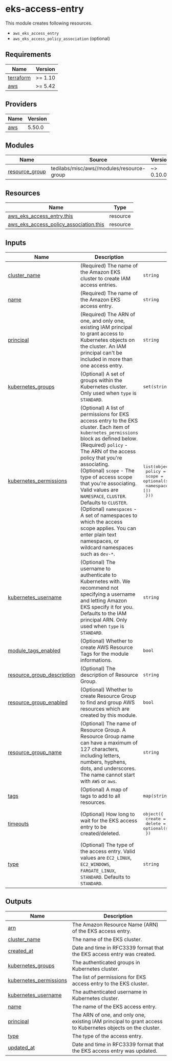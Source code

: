 # eks-access-entry

This module creates following resources.

- `aws_eks_access_entry`
- `aws_eks_access_policy_association` (optional)

<!-- BEGIN_TF_DOCS -->
## Requirements

| Name | Version |
|------|---------|
| <a name="requirement_terraform"></a> [terraform](#requirement\_terraform) | >= 1.10 |
| <a name="requirement_aws"></a> [aws](#requirement\_aws) | >= 5.42 |

## Providers

| Name | Version |
|------|---------|
| <a name="provider_aws"></a> [aws](#provider\_aws) | 5.50.0 |

## Modules

| Name | Source | Version |
|------|--------|---------|
| <a name="module_resource_group"></a> [resource\_group](#module\_resource\_group) | tedilabs/misc/aws//modules/resource-group | ~> 0.10.0 |

## Resources

| Name | Type |
|------|------|
| [aws_eks_access_entry.this](https://registry.terraform.io/providers/hashicorp/aws/latest/docs/resources/eks_access_entry) | resource |
| [aws_eks_access_policy_association.this](https://registry.terraform.io/providers/hashicorp/aws/latest/docs/resources/eks_access_policy_association) | resource |

## Inputs

| Name | Description | Type | Default | Required |
|------|-------------|------|---------|:--------:|
| <a name="input_cluster_name"></a> [cluster\_name](#input\_cluster\_name) | (Required) The name of the Amazon EKS cluster to create IAM access entries. | `string` | n/a | yes |
| <a name="input_name"></a> [name](#input\_name) | (Required) The name of the Amazon EKS access entry. | `string` | n/a | yes |
| <a name="input_principal"></a> [principal](#input\_principal) | (Required) The ARN of one, and only one, existing IAM principal to grant access to Kubernetes objects on the cluster. An IAM principal can't be included in more than one access entry. | `string` | n/a | yes |
| <a name="input_kubernetes_groups"></a> [kubernetes\_groups](#input\_kubernetes\_groups) | (Optional) A set of groups within the Kubernetes cluster. Only used when `type` is `STANDARD`. | `set(string)` | `[]` | no |
| <a name="input_kubernetes_permissions"></a> [kubernetes\_permissions](#input\_kubernetes\_permissions) | (Optional) A list of permissions for EKS access entry to the EKS cluster. Each item of `kubernetes_permissions` block as defined below.<br/>    (Required) `policy` - The ARN of the access policy that you're associating.<br/>    (Optional) `scope` - The type of access scope that you're associating. Valid values are `NAMESPACE`, `CLUSTER`. Defaults to `CLUSTER`.<br/>    (Optional) `namespaces` - A set of namespaces to which the access scope applies. You can enter plain text namespaces, or wildcard namespaces such as `dev-*`. | <pre>list(object({<br/>    policy     = string<br/>    scope      = optional(string, "CLUSTER")<br/>    namespaces = optional(set(string), [])<br/>  }))</pre> | `[]` | no |
| <a name="input_kubernetes_username"></a> [kubernetes\_username](#input\_kubernetes\_username) | (Optional) The username to authenticate to Kubernetes with. We recommend not specifying a username and letting Amazon EKS specify it for you. Defaults to the IAM principal ARN. Only used when `type` is `STANDARD`. | `string` | `null` | no |
| <a name="input_module_tags_enabled"></a> [module\_tags\_enabled](#input\_module\_tags\_enabled) | (Optional) Whether to create AWS Resource Tags for the module informations. | `bool` | `true` | no |
| <a name="input_resource_group_description"></a> [resource\_group\_description](#input\_resource\_group\_description) | (Optional) The description of Resource Group. | `string` | `"Managed by Terraform."` | no |
| <a name="input_resource_group_enabled"></a> [resource\_group\_enabled](#input\_resource\_group\_enabled) | (Optional) Whether to create Resource Group to find and group AWS resources which are created by this module. | `bool` | `true` | no |
| <a name="input_resource_group_name"></a> [resource\_group\_name](#input\_resource\_group\_name) | (Optional) The name of Resource Group. A Resource Group name can have a maximum of 127 characters, including letters, numbers, hyphens, dots, and underscores. The name cannot start with `AWS` or `aws`. | `string` | `""` | no |
| <a name="input_tags"></a> [tags](#input\_tags) | (Optional) A map of tags to add to all resources. | `map(string)` | `{}` | no |
| <a name="input_timeouts"></a> [timeouts](#input\_timeouts) | (Optional) How long to wait for the EKS access entry to be created/deleted. | <pre>object({<br/>    create = optional(string, "20m")<br/>    delete = optional(string, "40m")<br/>  })</pre> | `{}` | no |
| <a name="input_type"></a> [type](#input\_type) | (Optional) The type of the access entry. Valid values are `EC2_LINUX`, `EC2_WINDOWS`, `FARGATE_LINUX`, `STANDARD`. Defaults to `STANDARD`. | `string` | `"STANDARD"` | no |

## Outputs

| Name | Description |
|------|-------------|
| <a name="output_arn"></a> [arn](#output\_arn) | The Amazon Resource Name (ARN) of the EKS access entry. |
| <a name="output_cluster_name"></a> [cluster\_name](#output\_cluster\_name) | The name of the EKS cluster. |
| <a name="output_created_at"></a> [created\_at](#output\_created\_at) | Date and time in RFC3339 format that the EKS access entry was created. |
| <a name="output_kubernetes_groups"></a> [kubernetes\_groups](#output\_kubernetes\_groups) | The authenticated groups in Kubernetes cluster. |
| <a name="output_kubernetes_permissions"></a> [kubernetes\_permissions](#output\_kubernetes\_permissions) | The list of permissions for EKS access entry to the EKS cluster. |
| <a name="output_kubernetes_username"></a> [kubernetes\_username](#output\_kubernetes\_username) | The authenticated username in Kubernetes cluster. |
| <a name="output_name"></a> [name](#output\_name) | The name of the EKS access entry. |
| <a name="output_principal"></a> [principal](#output\_principal) | The ARN of one, and only one, existing IAM principal to grant access to Kubernetes objects on the cluster. |
| <a name="output_type"></a> [type](#output\_type) | The type of the access entry. |
| <a name="output_updated_at"></a> [updated\_at](#output\_updated\_at) | Date and time in RFC3339 format that the EKS access entry was updated. |
<!-- END_TF_DOCS -->
